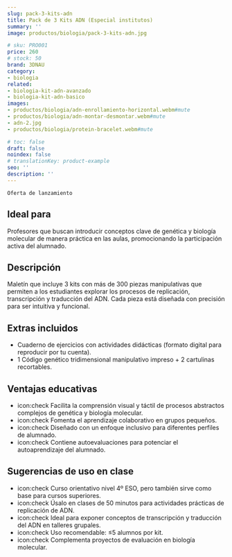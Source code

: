 ```yaml
---
slug: pack-3-kits-adn
title: Pack de 3 Kits ADN (Especial institutos)
summary: ''
image: productos/biologia/pack-3-kits-adn.jpg

# sku: PRO001
price: 260
# stock: 50
brand: 3DNAU
category:
- biologia
related:
- biologia-kit-adn-avanzado
- biologia-kit-adn-basico
images:
- productos/biologia/adn-enrollamiento-horizontal.webm#mute
- productos/biologia/adn-montar-desmontar.webm#mute
- adn-2.jpg
- productos/biologia/protein-bracelet.webm#mute

# toc: false
draft: false
noindex: false
# translationKey: product-example
seo: ''
description: ''
---
```

`Oferta de lanzamiento`

## Ideal para

Profesores que buscan introducir conceptos clave de genética y biología molecular de manera práctica en las aulas, promocionando la participación activa del alumnado.

## Descripción

Maletín que incluye 3 kits con más de 300 piezas manipulativas que permiten a los estudiantes explorar los procesos de replicación, transcripción y traducción del ADN. Cada pieza está diseñada con precisión para ser intuitiva y funcional.

## Extras incluidos

- Cuaderno de ejercicios con actividades didácticas (formato digital para reproducir por tu cuenta).
- 1 Código genético tridimensional manipulativo impreso + 2 cartulinas recortables.

## Ventajas educativas

- icon:check Facilita la comprensión visual y táctil de procesos abstractos complejos de genética y biología molecular.   
- icon:check Fomenta el aprendizaje colaborativo en grupos pequeños.
- icon:check Diseñado con un enfoque inclusivo para diferentes perfiles de alumnado.
- icon:check Contiene autoevaluaciones para potenciar el autoaprendizaje del alumnado.

## Sugerencias de uso en clase

- icon:check Curso orientativo nivel 4º ESO, pero también sirve como base para cursos superiores.
- icon:check Úsalo en clases de 50 minutos para actividades prácticas de replicación de ADN.
- icon:check Ideal para exponer conceptos de transcripción y traducción del ADN en talleres grupales.
- icon:check Uso recomendable: ≤5 alumnos por kit.
- icon:check Complementa proyectos de evaluación en biología molecular.

